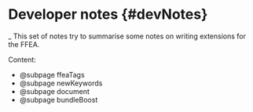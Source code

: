 Developer notes {#devNotes}
============================
_
This set of notes try to summarise some notes on 
 writing extensions for the FFEA. 

Content:

- @subpage ffeaTags
- @subpage newKeywords
- @subpage document
- @subpage bundleBoost

